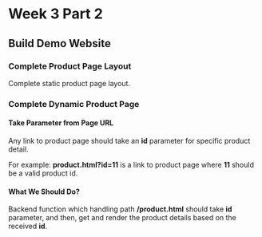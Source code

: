 # Week 3 Part 2

## Build Demo Website

### Complete Product Page Layout

Complete static product page layout.

### Complete Dynamic Product Page

#### Take Parameter from Page URL

Any link to product page should take an **id** parameter for specific product detail.

For example: **product.html?id=11** is a link to product page where **11** should be a valid product id.

#### What We Should Do?

Backend function which handling path **/product.html** should take **id** parameter, and then, get and render the product details based on the received **id**.
